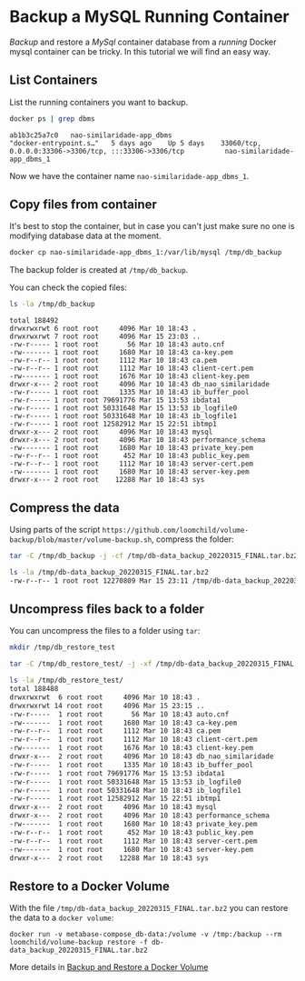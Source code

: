 # Backup a MySQL Running Container

_Backup_ and restore a _MySql_ container database from a _running_ Docker mysql container can be tricky. In this tutorial we will find an easy way.

## List Containers

List the running containers you want to backup.

```bash
docker ps | grep dbms
```
```
ab1b3c25a7c0   nao-similaridade-app_dbms                        "docker-entrypoint.s…"   5 days ago    Up 5 days    33060/tcp, 0.0.0.0:33306->3306/tcp, :::33306->3306/tcp          nao-similaridade-app_dbms_1
```
Now we have the container name `nao-similaridade-app_dbms_1`.

## Copy files from container

It's best to stop the container, but in case you can't just make sure no one is modifying database data at the moment.

```bash
docker cp nao-similaridade-app_dbms_1:/var/lib/mysql /tmp/db_backup
```
The backup folder is created at `/tmp/db_backup`.

You can check the copied files:
```bash
ls -la /tmp/db_backup
```
```
total 188492
drwxrwxrwt 6 root root     4096 Mar 10 18:43 .
drwxrwxrwt 7 root root     4096 Mar 15 23:03 ..
-rw-r----- 1 root root       56 Mar 10 18:43 auto.cnf
-rw------- 1 root root     1680 Mar 10 18:43 ca-key.pem
-rw-r--r-- 1 root root     1112 Mar 10 18:43 ca.pem
-rw-r--r-- 1 root root     1112 Mar 10 18:43 client-cert.pem
-rw------- 1 root root     1676 Mar 10 18:43 client-key.pem
drwxr-x--- 2 root root     4096 Mar 10 18:43 db_nao_similaridade
-rw-r----- 1 root root     1335 Mar 10 18:43 ib_buffer_pool
-rw-r----- 1 root root 79691776 Mar 15 13:53 ibdata1
-rw-r----- 1 root root 50331648 Mar 15 13:53 ib_logfile0
-rw-r----- 1 root root 50331648 Mar 10 18:43 ib_logfile1
-rw-r----- 1 root root 12582912 Mar 15 22:51 ibtmp1
drwxr-x--- 2 root root     4096 Mar 10 18:43 mysql
drwxr-x--- 2 root root     4096 Mar 10 18:43 performance_schema
-rw------- 1 root root     1680 Mar 10 18:43 private_key.pem
-rw-r--r-- 1 root root      452 Mar 10 18:43 public_key.pem
-rw-r--r-- 1 root root     1112 Mar 10 18:43 server-cert.pem
-rw------- 1 root root     1680 Mar 10 18:43 server-key.pem
drwxr-x--- 2 root root    12288 Mar 10 18:43 sys

```


## Compress the data

Using parts of the script `https://github.com/loomchild/volume-backup/blob/master/volume-backup.sh`, compress the folder:

```bash
tar -C /tmp/db_backup -j -cf /tmp/db-data_backup_20220315_FINAL.tar.bz2 ./
```
```bash
ls -la /tmp/db-data_backup_20220315_FINAL.tar.bz2
-rw-r--r-- 1 root root 12270809 Mar 15 23:11 /tmp/db-data_backup_20220315_FINAL.tar.bz2
```

## Uncompress files back to a folder

You can uncompress the files to a folder using `tar`:

```bash
mkdir /tmp/db_restore_test
```
```bash
tar -C /tmp/db_restore_test/ -j -xf /tmp/db-data_backup_20220315_FINAL.tar.bz2
```
```bash
ls -la /tmp/db_restore_test/
total 188488
drwxrwxrwt  6 root root     4096 Mar 10 18:43 .
drwxrwxrwt 14 root root     4096 Mar 15 23:15 ..
-rw-r-----  1 root root       56 Mar 10 18:43 auto.cnf
-rw-------  1 root root     1680 Mar 10 18:43 ca-key.pem
-rw-r--r--  1 root root     1112 Mar 10 18:43 ca.pem
-rw-r--r--  1 root root     1112 Mar 10 18:43 client-cert.pem
-rw-------  1 root root     1676 Mar 10 18:43 client-key.pem
drwxr-x---  2 root root     4096 Mar 10 18:43 db_nao_similaridade
-rw-r-----  1 root root     1335 Mar 10 18:43 ib_buffer_pool
-rw-r-----  1 root root 79691776 Mar 15 13:53 ibdata1
-rw-r-----  1 root root 50331648 Mar 15 13:53 ib_logfile0
-rw-r-----  1 root root 50331648 Mar 10 18:43 ib_logfile1
-rw-r-----  1 root root 12582912 Mar 15 22:51 ibtmp1
drwxr-x---  2 root root     4096 Mar 10 18:43 mysql
drwxr-x---  2 root root     4096 Mar 10 18:43 performance_schema
-rw-------  1 root root     1680 Mar 10 18:43 private_key.pem
-rw-r--r--  1 root root      452 Mar 10 18:43 public_key.pem
-rw-r--r--  1 root root     1112 Mar 10 18:43 server-cert.pem
-rw-------  1 root root     1680 Mar 10 18:43 server-key.pem
drwxr-x---  2 root root    12288 Mar 10 18:43 sys
```

## Restore to a Docker Volume

With the file `/tmp/db-data_backup_20220315_FINAL.tar.bz2` you can restore the data to a `docker volume`:

```
docker run -v metabase-compose_db-data:/volume -v /tmp:/backup --rm loomchild/volume-backup restore -f db-data_backup_20220315_FINAL.tar.bz2
```

More details in [Backup and Restore a Docker Volume](./backup_docker.md)
